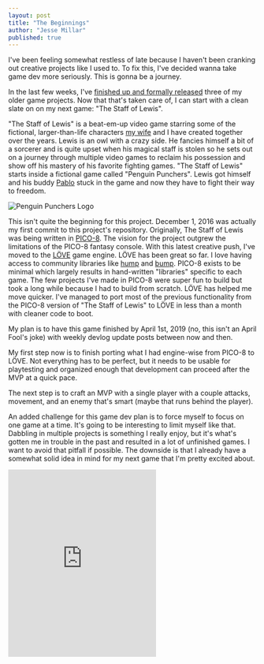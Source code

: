 ```yaml
---
layout: post
title: "The Beginnings"
author: "Jesse Millar"
published: true
---
```


I've been feeling somewhat restless of late because I haven't been cranking out creative projects like I used to. To fix this, I've decided wanna take game dev more seriously. This is gonna be a journey.

In the last few weeks, I've [finished up and formally released](https://jessemillar.itch.io/) three of my older game projects. Now that that's taken care of, I can start with a clean slate on on my next game: "The Staff of Lewis".

"The Staff of Lewis" is a beat-em-up video game starring some of the fictional, larger-than-life characters [my wife](https://twitter.com/stephiemillar) and I have created together over the years. Lewis is an owl with a crazy side. He fancies himself a bit of a sorcerer and is quite upset when his magical staff is stolen so he sets out on a journey through multiple video games to reclaim his possession and show off his mastery of his favorite fighting games. "The Staff of Lewis" starts inside a fictional game called "Penguin Punchers". Lewis got himself and his buddy [Pablo](https://jessemillar.itch.io/crates) stuck in the game and now they have to fight their way to freedom.

![Penguin Punchers Logo]({{site.baseurl}}/images/penguin-punchers-logo.png)

This isn't quite the beginning for this project. December 1, 2016 was actually my first commit to this project's repository. Originally, The Staff of Lewis was being written in [PICO-8](https://www.lexaloffle.com/pico-8.php). The vision for the project outgrew the limitations of the PICO-8 fantasy console. With this latest creative push, I've moved to the [LÖVE](https://love2d.org/) game engine. LÖVE has been great so far. I love having access to community libraries like [hump](https://hump.readthedocs.io/en/latest/index.html) and [bump](https://github.com/oniietzschan/bump-3dpd). PICO-8 exists to be minimal which largely results in hand-written "libraries" specific to each game. The few projects I've made in PICO-8 were super fun to build but took a long while because I had to build from scratch. LÖVE has helped me move quicker. I've managed to port most of the previous functionality from the PICO-8 version of "The Staff of Lewis" to LÖVE in less than a month with cleaner code to boot.

My plan is to have this game finished by April 1st, 2019 (no, this isn't an April Fool's joke) with weekly devlog update posts between now and then.

My first step now is to finish porting what I had engine-wise from PICO-8 to LÖVE. Not everything has to be perfect, but it needs to be usable for playtesting and organized enough that development can proceed after the MVP at a quick pace.

The next step is to craft an MVP with a single player with a couple attacks, movement, and an enemy that's smart (maybe that runs behind the player).

An added challenge for this game dev plan is to force myself to focus on one game at a time. It's going to be interesting to limit myself like that. Dabbling in multiple projects is something I really enjoy, but it's what's gotten me in trouble in the past and resulted in a lot of unfinished games. I want to avoid that pitfall if possible. The downside is that I already have a somewhat solid idea in mind for my next game that I'm pretty excited about.

<iframe src="https://open.spotify.com/embed/track/1LxkuDFjNbWlOcT3LCkR8l" width="300" height="380" frameborder="0" allowtransparency="true" allow="encrypted-media"></iframe>
